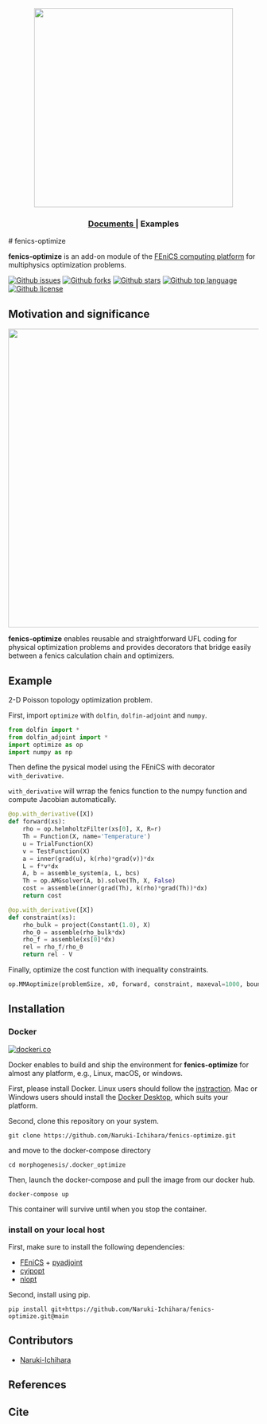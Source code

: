 <div align="center"><img src="https://user-images.githubusercontent.com/70839257/148243588-6517e901-3c49-4dd7-9130-56e61aa94c3e.png" width="400"/>
<h3><a href="https://naruki-ichihara.github.io/fenics-optimize/"> Documents </a> | Examples </h3></div>
# fenics-optimize
<!-- # Short Description -->

**fenics-optimize** is an add-on module of the [FEniCS computing platform](https://fenicsproject.org/) for multiphysics optimization problems. 

<!-- # Badges -->

[![Github issues](https://img.shields.io/github/issues/Naruki-Ichihara/morphogenesis?style=for-the-badge&logo=appveyor)](https://github.com/Naruki-Ichihara/morphogenesis/issues)
[![Github forks](https://img.shields.io/github/forks/Naruki-Ichihara/morphogenesis?style=for-the-badge&logo=appveyor)](https://github.com/Naruki-Ichihara/morphogenesis/network/members)
[![Github stars](https://img.shields.io/github/stars/Naruki-Ichihara/morphogenesis?style=for-the-badge&logo=appveyor)](https://github.com/Naruki-Ichihara/morphogenesis/stargazers)
[![Github top language](https://img.shields.io/github/languages/top/Naruki-Ichihara/morphogenesis?style=for-the-badge&logo=appveyor)](https://github.com/Naruki-Ichihara/morphogenesis/)
[![Github license](https://img.shields.io/github/license/Naruki-Ichihara/morphogenesis?style=for-the-badge&logo=appveyor)](https://github.com/Naruki-Ichihara/morphogenesis/)

## Motivation and significance

<p align="center">
  <img src="https://user-images.githubusercontent.com/70839257/148230717-e25da51a-3f96-461d-960f-8f22381387fc.png" width="600"/>
</p>

**fenics-optimize** enables reusable and straightforward UFL coding for physical optimization problems and provides decorators that bridge easily between a fenics calculation chain and optimizers.

## Example
2-D Poisson topology optimization problem.

First, import `optimize` with `dolfin`, `dolfin-adjoint` and `numpy`.
```python
from dolfin import *
from dolfin_adjoint import *
import optimize as op
import numpy as np
```

Then define the pysical model using the FEniCS with decorator `with_derivative`.

`with_derivative` will wrrap the fenics function to the numpy function and compute Jacobian automatically.

```python
@op.with_derivative([X])
def forward(xs):
    rho = op.helmholtzFilter(xs[0], X, R=r)
    Th = Function(X, name='Temperature')
    u = TrialFunction(X)
    v = TestFunction(X)
    a = inner(grad(u), k(rho)*grad(v))*dx
    L = f*v*dx
    A, b = assemble_system(a, L, bcs)
    Th = op.AMGsolver(A, b).solve(Th, X, False)
    cost = assemble(inner(grad(Th), k(rho)*grad(Th))*dx)
    return cost

@op.with_derivative([X])
def constraint(xs):
    rho_bulk = project(Constant(1.0), X)
    rho_0 = assemble(rho_bulk*dx)
    rho_f = assemble(xs[0]*dx)
    rel = rho_f/rho_0
    return rel - V
```

Finally, optimize the cost function with inequality constraints.

```python
op.MMAoptimize(problemSize, x0, forward, constraint, maxeval=1000, bounds=[0, 1], rel=1e-20)
```

## Installation
### Docker

[![dockeri.co](https://dockeri.co/image/ichiharanaruki/fenics-optimize)](https://hub.docker.com/r/ichiharanaruki/fenics-optimize)

Docker enables to build and ship the environment for **fenics-optimize** for almost any platform, e.g., Linux, macOS, or windows.

First, please install Docker. Linux users should follow the [instraction](https://docs.docker.com/get-started/). Mac or Windows users should install the [Docker Desktop](https://www.docker.com/products/docker-desktop), which suits your platform.

Second, clone this repository on your system.
```
git clone https://github.com/Naruki-Ichihara/fenics-optimize.git
```
and move to the docker-compose directory
```
cd morphogenesis/.docker_optimize
```
Then, launch the docker-compose and pull the image from our docker hub.
```
docker-compose up
```
This container will survive until when you stop the container.

### install on your local host
First, make sure to install the following dependencies:

* [FEniCS](https://fenicsproject.org/) + [pyadjoint](https://github.com/dolfin-adjoint/pyadjoint)
* [cyipopt](https://github.com/mechmotum/cyipopt)
* [nlopt](https://github.com/stevengj/nlopt/)

Second, install using pip.
```
pip install git+https://github.com/Naruki-Ichihara/fenics-optimize.git@main
```

## Contributors

- [Naruki-Ichihara](https://github.com/Naruki-Ichihara)

## References
## Cite
